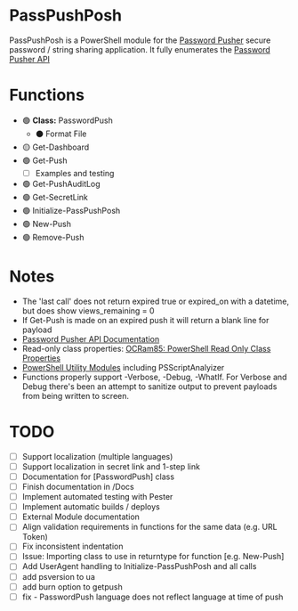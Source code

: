 # PassPushPosh

PassPushPosh is a PowerShell module for the [Password Pusher](/pglombardo/PasswordPusher) secure password / string sharing application. It fully enumerates the [Password Pusher API](https://pwpush.com/api)

# Functions

- 🟢 **Class:** PasswordPush
  - ⚫️ Format File
- 🟡 Get-Dashboard
- 🟢 Get-Push
  - [ ] Examples and testing
- 🟢 Get-PushAuditLog
- 🟢 Get-SecretLink
- 🟢 Initialize-PassPushPosh
- 🟢 New-Push
- 🟢 Remove-Push

# Notes

- The 'last call' does not return expired true or expired_on with a datetime, but does show views_remaining = 0
- If Get-Push is made on an expired push it will return a blank line for payload
- [Password Pusher API Documentation](https://pwpush.com/api/1.0.en.html)
- Read-only class properties: [OCRam85:  PowerShell Read Only Class Properties](https://ocram85.com/posts/pwsh-read-only-class-properties/)
- [PowerShell Utility Modules](https://learn.microsoft.com/en-us/powershell/utility-modules/overview?view=ps-modules) including PSScriptAnalyizer
- Functions properly support -Verbose, -Debug, -WhatIf.  For Verbose and Debug there's been an attempt to sanitize output to prevent payloads from being written to screen.

# TODO

- [ ] Support localization (multiple languages)
- [ ] Support localization in secret link and 1-step link
- [ ] Documentation for [PasswordPush] class
- [ ] Finish documentation in /Docs
- [ ] Implement automated testing with Pester
- [ ] Implement automatic builds / deploys
- [ ] External Module documentation
- [ ] Align validation requirements in functions for the same data (e.g. URL Token)
- [ ] Fix inconsistent indentation
- [ ] Issue: Importing class to use in returntype for function [e.g. New-Push]
- [ ] Add UserAgent handling to Initialize-PassPushPosh and all calls
- [ ] add psversion to ua
- [ ] add burn option to getpush
- [ ] fix - PasswordPush language does not reflect language at time of push
